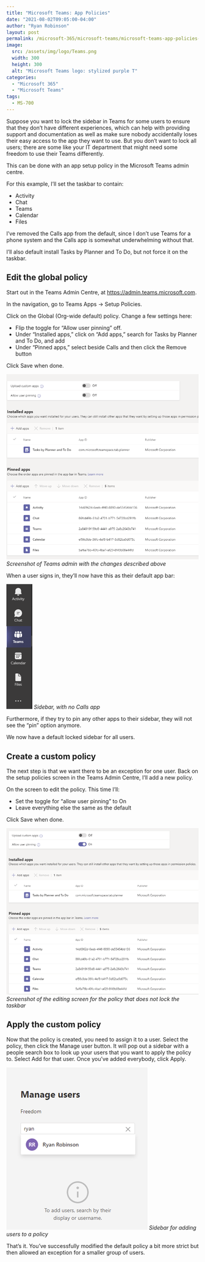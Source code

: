 ```yaml
---
title: "Microsoft Teams: App Policies"
date: "2021-08-02T09:05:00-04:00"
author: "Ryan Robinson"
layout: post
permalink: /microsoft-365/microsoft-teams/microsoft-teams-app-policies-define-sidebar-for-most-users/
image: 
  src: /assets/img/logo/Teams.png
  width: 300
  height: 300
  alt: "Microsoft Teams logo: stylized purple T"
categories:
  - "Microsoft 365"
  - "Microsoft Teams"
tags:
  - MS-700
---
```


Suppose you want to lock the sidebar in Teams for some users to ensure that they don’t have different experiences, which can help with providing support and documentation as well as make sure nobody accidentally loses their easy access to the app they want to use. But you don’t want to lock all users; there are some like your IT department that might need some freedom to use their Teams differently.

This can be done with an app setup policy in the Microsoft Teams admin centre.

For this example, I’ll set the taskbar to contain:

- Activity
- Chat
- Teams
- Calendar
- Files

I’ve removed the Calls app from the default, since I don’t use Teams for a phone system and the Calls app is somewhat underwhelming without that.

I’ll also default install Tasks by Planner and To Do, but not force it on the taskbar.

## Edit the global policy

Start out in the Teams Admin Centre, at <https://admin.teams.microsoft.com>.

In the navigation, go to Teams Apps -&gt; Setup Policies.

Click on the Global (Org-wide default) policy. Change a few settings here:

- Flip the toggle for “Allow user pinning” off.
- Under “Installed apps,” click on “Add apps,” search for Tasks by Planner and To Do, and add
- Under “Pinned apps,” select beside Calls and then click the Remove button

Click Save when done.

![Policy editing screen with sections for general settings, installed apps, and pinned apps](/assets/img/2021/07/Global-policy-changes.png)
_Screenshot of Teams admin with the changes described above_

When a user signs in, they’ll now have this as their default app bar:

![](/assets/img/2021/07/Global-policy-with-no-calls-app.png)
_Sidebar, with no Calls app_

Furthermore, if they try to pin any other apps to their sidebar, they will not see the “pin” option anymore.

We now have a default locked sidebar for all users.

## Create a custom policy

The next step is that we want there to be an exception for one user. Back on the setup policies screen in the Teams Admin Centre, I’ll add a new policy.

On the screen to edit the policy. This time I’ll:

- Set the toggle for “allow user pinning” to On
- Leave everything else the same as the default

Click Save when done.

![Policy editing screen with general settings, installed apps, and pinned apps](/assets/img/2021/07/Freedom-policy.png)
_Screenshot of the editing screen for the policy that does not lock the taskbar_

## Apply the custom policy

Now that the policy is created, you need to assign it to a user. Select the policy, then click the Manage user button. It will pop out a sidebar with a people search box to look up your users that you want to apply the policy to. Select Add for that user. Once you’ve added everybody, click Apply.

![Manager users for the "Freedom" policy, adding the user "Ryan Robinson"](/assets/img/2021/08/Add-user-to-Teams-app-policy.png)
_Sidebar for adding users to a policy_

That’s it. You’ve successfully modified the default policy a bit more strict but then allowed an exception for a smaller group of users.
